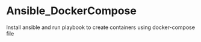 # Ansible_DockerCompose
Install ansible and run playbook to create containers using docker-compose file
